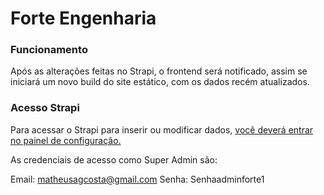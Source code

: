 # Forte Engenharia

### Funcionamento

Após as alterações feitas no Strapi, o frontend será notificado, assim se iniciará um novo build do site estático, com os dados recém atualizados.

### Acesso Strapi

Para acessar o Strapi para inserir ou modificar dados, [você deverá entrar no painel de configuração.](https://forte-engenharia-github-io.onrender.com/admin)

As credenciais de acesso como Super Admin são:

Email: matheusagcosta@gmail.com
Senha: Senhaadminforte1

